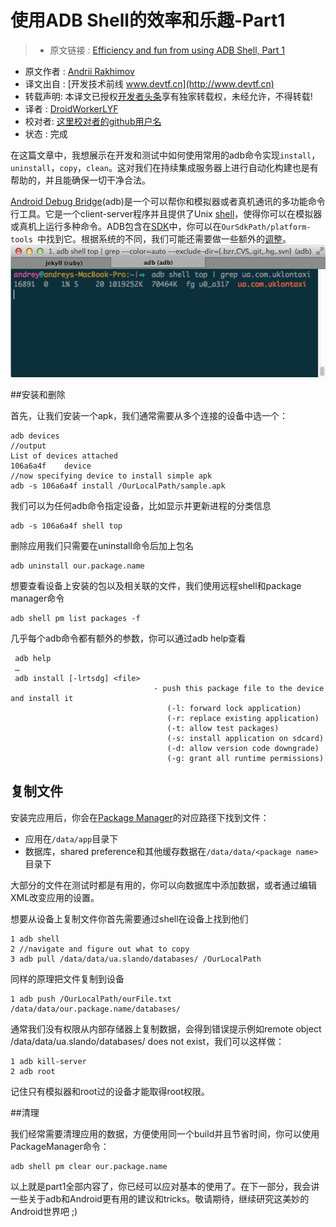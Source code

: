 # 使用ADB Shell的效率和乐趣-Part1
> * 原文链接 : [Efficiency and fun from using ADB Shell, Part 1](https://ar-g.github.io/ADB-Shell-Part-1/?utm_source=Android+Weekly&utm_campaign=9ed0cecaff-Android_Weekly_186&utm_medium=email&utm_term=0_4eb677ad19-9ed0cecaff-337955857)
* 原文作者 : [Andrii Rakhimov](https://ar-g.github.io)
* 译文出自 : [开发技术前线 www.devtf.cn](http://www.devtf.cn)
* 转载声明: 本译文已授权[开发者头条](http://toutiao.io/download)享有独家转载权，未经允许，不得转载!
* 译者 : [DroidWorkerLYF](https://github.com/DroidWorkerLYF) 
* 校对者: [这里校对者的github用户名](github链接)  
* 状态 :  完成 

在这篇文章中，我想展示在开发和测试中如何使用常用的adb命令实现`install`，`uninstall`，`copy`，`clean`。这对我们在持续集成服务器上进行自动化构建也是有帮助的，并且能确保一切干净合法。

[Android Debug Bridge](https://developer.android.com/tools/help/adb.html)(adb)是一个可以帮你和模拟器或者真机通讯的多功能命令行工具。它是一个client-server程序并且提供了Unix [shell](https://developer.android.com/tools/help/shell.html)，使得你可以在模拟器或真机上运行多种命令。ADB包含在[SDK](https://developer.android.com/sdk/index.html)中，你可以在`OurSdkPath/platform-tools `中找到它。根据系统的不同，我们可能还需要做一些额外的[调整](https://developer.android.com/tools/device.html#setting-up)。  
![ADB Shell](https://github.com/DroidWorkerLYF/Translate/blob/master/Efficiency%20and%20fun%20from%20using%20ADB/adb_shell.png?raw=true)  

##安装和删除

首先，让我们安装一个apk，我们通常需要从多个连接的设备中选一个：

    adb devices
    //output
    List of devices attached
    106a6a4f    device
    //now specifying device to install simple apk
    adb -s 106a6a4f install /OurLocalPath/sample.apk

我们可以为任何adb命令指定设备，比如显示并更新进程的分类信息

    adb -s 106a6a4f shell top

删除应用我们只需要在uninstall命令后加上包名

    adb uninstall our.package.name

想要查看设备上安装的包以及相关联的文件，我们使用远程shell和package manager命令

    adb shell pm list packages -f

几乎每个adb命令都有额外的参数，你可以通过adb help查看

     adb help
     …
     adb install [-lrtsdg] <file>
                                    - push this package file to the device and install it
                                       (-l: forward lock application)
                                       (-r: replace existing application)
                                       (-t: allow test packages)
                                       (-s: install application on sdcard)
                                       (-d: allow version code downgrade)
                                       (-g: grant all runtime permissions)

## 复制文件

安装完应用后，你会在[Package Manager](https://dzone.com/articles/depth-android-package-manager)的对应路径下找到文件：

-   应用在`/data/app`目录下
-   数据库，shared preference和其他缓存数据在`/data/data/<package name>`目录下

大部分的文件在测试时都是有用的，你可以向数据库中添加数据，或者通过编辑XML改变应用的设置。

想要从设备上复制文件你首先需要通过shell在设备上找到他们

    1 adb shell 
    2 //navigate and figure out what to copy
    3 adb pull /data/data/ua.slando/databases/ /OurLocalPath

同样的原理把文件复制到设备

    1 adb push /OurLocalPath/ourFile.txt /data/data/our.package.name/databases/

通常我们没有权限从内部存储器上复制数据，会得到错误提示例如remote object /data/data/ua.slando/databases/ does not exist，我们可以这样做：

    1 adb kill-server
    2 adb root

记住只有模拟器和root过的设备才能取得root权限。

##清理

我们经常需要清理应用的数据，方便使用同一个build并且节省时间，你可以使用PackageManager命令：

    adb shell pm clear our.package.name

以上就是part1全部内容了，你已经可以应对基本的使用了。在下一部分，我会讲一些关于adb和Android更有用的建议和tricks。敬请期待，继续研究这美妙的Android世界吧 ;)